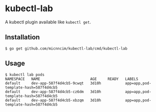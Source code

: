 # kubectl-lab

A kubectl plugin available like `kubectl get`.

## Installation

```
$ go get github.com/micnncim/kubectl-lab/cmd/kubectl-lab
```

## Usage

```
$ kubectl lab pods 
NAMESPACE   NAME                       AGE     READY   LABELS
default     dev-app-587f4d4cb5-9cwqt   3d10h           app=app,pod-template-hash=587f4d4cb5
default     dev-app-587f4d4cb5-cz6dm   3d10h           app=app,pod-template-hash=587f4d4cb5
default     dev-app-587f4d4cb5-xbzqm   3d10h           app=app,pod-template-hash=587f4d4cb5
```
